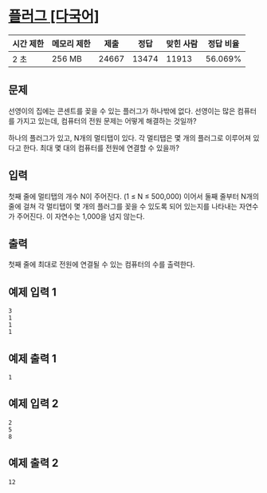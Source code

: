 # [플러그 [다국어]](https://www.acmicpc.net/problem/2010)

| 시간 제한 | 메모리 제한 | 제출 | 정답 | 맞힌 사람 | 정답 비율 |
| --- | --- | --- | --- | --- | --- |
| 2 초 | 256 MB | 24667 | 13474 | 11913 | 56.069% |

## 문제

선영이의 집에는 콘센트를 꽂을 수 있는 플러그가 하나밖에 없다. 선영이는 많은 컴퓨터를 가지고 있는데, 컴퓨터의 전원 문제는 어떻게 해결하는 것일까?

하나의 플러그가 있고, N개의 멀티탭이 있다. 각 멀티탭은 몇 개의 플러그로 이루어져 있다고 한다. 최대 몇 대의 컴퓨터를 전원에 연결할 수 있을까?

## 입력

첫째 줄에 멀티탭의 개수 N이 주어진다. (1 ≤ N ≤ 500,000) 이어서 둘째 줄부터 N개의 줄에 걸쳐 각 멀티탭이 몇 개의 플러그를 꽂을 수 있도록 되어 있는지를 나타내는 자연수가 주어진다. 이 자연수는 1,000을 넘지 않는다.

## 출력

첫째 줄에 최대로 전원에 연결될 수 있는 컴퓨터의 수를 출력한다.

## 예제 입력 1

```
3
1
1
1

```

## 예제 출력 1

```
1

```

## 예제 입력 2

```
2
5
8

```

## 예제 출력 2

```
12
```
